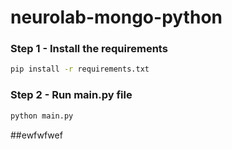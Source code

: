 # neurolab-mongo-python

### Step 1 - Install the requirements

```bash
pip install -r requirements.txt
```

### Step 2 - Run main.py file

```bash
python main.py
```


##ewfwfwef
